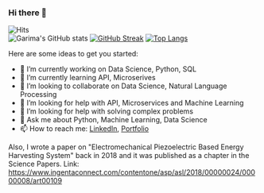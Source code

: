 ### Hi there 👋
![Hits](https://hits.seeyoufarm.com/api/count/incr/badge.svg?url=https%3A%2F%2Fgithub.com%2Fgarimazthakur&count_bg=%2379C83D&title_bg=%23555555&icon=awesomelists.svg&icon_color=%23E7E7E7&title=visitors&edge_flat=false)
<br>
![Garima's GitHub stats](https://github-readme-stats.vercel.app/api?username=garimazthakur&count_private=true&theme=cobalt&gb_color=Gradient)
[![GitHub Streak](https://github-readme-streak-stats.herokuapp.com/?user=garimazthakur&theme=highcontrast)](https://git.io/streak-stats)
[![Top Langs](https://github-readme-stats.vercel.app/api/top-langs/?username=garimazthakur&langs_count=8&layout=compact)](https://github.com/garimazthakur/github-readme-stats)

<!--**garimazthakur/garimazthakur** is a ✨ _special_ ✨ repository because its `README.md` (this file) appears on your GitHub profile.-->

Here are some ideas to get you started:

- 🔭 I’m currently working on Data Science, Python, SQL
- 🌱 I’m currently learning API, Microserives
- 👯 I’m looking to collaborate on Data Science, Natural Language Processing
- 🤔 I’m looking for help with API, Microservices and Machine Learning
- 🤔 I’m looking for help with solving complex problems
- 💬 Ask me about Python, Machine Learning, Data Science
- 📫 How to reach me: [LinkedIn](https://www.linkedin.com/in/garimazthakur/), [Portfolio](https://garimazthakur.github.io)

Also, I wrote a paper on "Electromechanical Piezoelectric Based Energy Harvesting System" back in 2018 and it was published as a chapter in the Science Papers.
Link: https://www.ingentaconnect.com/contentone/asp/asl/2018/00000024/00000008/art00109
